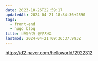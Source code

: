 ```yaml
---
date: 2023-10-26T22:59:17
updatedAt: 2024-04-21 18:34:36+2590
tags:
  - front-end
  - hugo_blog
title: 브라우저 공부자료
lastmod: 2024-04-21T09:36:37.993Z
---
```

https://d2.naver.com/helloworld/2922312
